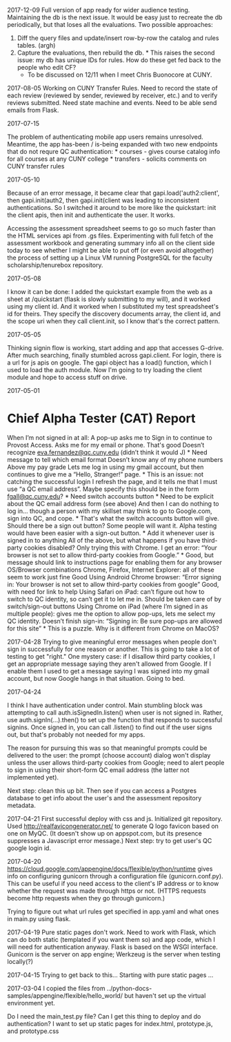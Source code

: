 2017-12-09
Full version of app ready for wider audience testing.
Maintaining the db is the next issue. It would be easy just to recreate the db periodically, but
that loses all the evaluations. Two possible approaches:
  1. Diff the query files and update/insert row-by-row the catalog and rules tables. (argh)
  2. Capture the evaluations, then rebuild the db.
    * This raises the second issue: my db has unique IDs for rules. How do these get fed back
      to the people who edit CF?
      * To be discussed on 12/11 when I meet Chris Buonocore at CUNY.

2017-08-05
Working on CUNY Transfer Rules. Need to record the state of each review (reviewed by sender,
reviewed by receiver, etc.) and to verify reviews submitted. Need state machine and events. Need to
be able send emails from Flask.

2017-07-15

The problem of authenticating mobile app users remains unresolved.
Meantime, the app has-been / is-being expanded with two new endpoints that do not requre QC
authentication:
    * courses - gives course catalog info for all courses at any CUNY college
    * transfers - solicits comments on CUNY transfer rules


2017-05-10

Because of an error message, it became clear that gapi.load('auth2:client', then gapi.init(auth2,
then gapi.init(client was leading to inconsistent authentications. So I switched it around to be
more like the quickstart: init the client apis, then init and authenticate the user. It works.

Accessing the assessment spreadsheet seems to go so much faster than the HTML services api from .gs
files. Experimenting with full fetch of the assessment workbook and generating summary info all  on
the client side today to see whether I might be able to put off (or even avoid altogether) the
process of setting up a Linux VM running PostgreSQL for the faculty scholarship/tenurebox
repository.

2017-05-08

I know it can be done: I added the quickstart example from the web as a sheet at /quickstart (flask
is slowly submitting to my will), and it worked using my client id. And it worked when I substituted
my test spreadsheet's id for theirs. They specify the discovery documents array, the client id, and
the scope uri when they call client.init, so I know that's the correct pattern.

2017-05-05

Thinking signin flow is working, start adding and app that accesses G-drive. After much searching,
finally stumbled across gapi.client. For login, there is a url for js apis on google. The gapi
object has a load() function, which I used to load the auth module. Now I'm going to try loading
the client module and hope to access stuff on drive.

2017-05-01

Chief Alpha Tester (CAT) Report
==========================
When I’m not signed in at all:
    A pop-up asks me to Sign in to continue to Provost Access.  Asks me for my email or phone.
        That's good
    Doesn’t recognize eva.fernandez@qc.cuny.edu (didn’t think it would J)
        * Need message to tell which email format
    Doesn’t know any of my phone numbers
        Above my pay grade
    Lets me log in using my gmail account, but then continues to give me a “Hello, Stranger!” page.
        * This is an issue: not catching the successful login
    I refresh the page, and it tells me that I must use “a QC email address”.  Maybe specify this should be in the form fgall@qc.cuny.edu?
        * Need switch accounts button
        * Need to be explicit about the QC email address form (see above)
    And then I can do nothing to log in… though a person with my skillset may think to go to Google.com, sign into QC, and cope.
        * That's what the switch accounts button will give.
Should there be a sign out button?
    Some people will want it.
    Alpha testing would have been easier with a sign-out button.
        * Add it whenever user is signed in to anything
All of the above, but what happens if you have third-party cookies disabled?
    Only trying this with Chrome.  I get an error: “Your browser is not set to allow third-party cookies from Google.”
        * Good, but message should link to instructions page for enabling them for any browser
OS/Browser combinations
    Chrome, Firefox, Internet Explorer:  all of these seem to work just fine
        Good
    Using Android Chrome browser: “Error signing in: Your browser is not set to allow third-party cookies from google”
        Good, with need for link to help
    Using Safari on iPad: can’t figure out how to switch to QC identity, so can’t get it to let me in.
        Should be taken care of by switch/sign-out buttons
    Using Chrome on iPad (where I’m signed in as multiple people): gives me the option to allow pop-ups, lets me select my QC identity.  Doesn’t finish sign-in: “Signing in: Be sure pop-ups are allowed for this site”
        * This is a puzzle. Why is it different from Chrome on MacOS?

2017-04-28
Trying to give meaningful error messages when people don't sign in successfully for one reason or
another. This is going to take a lot of testing to get "right." One mystery case: if I disallow
third party cookies, I get an appropriate message saying they aren't allowed from Google. If I enable
them I used to get a message saying I was signed into my gmail account, but now Google hangs in that
situation. Going to bed.

2017-04-24

I think I have authentication under control. Main stumbling block was attempting to call
auth.isSignedIn.listen() when user is not signed in. Rather, use auth.signIn(...).then() to set up
the function that responds to successful signins. Once signed in, you can call .listen() to find out
if the user signs out, but that's probably not needed for my apps.

The reason for pursuing this was so that meaningful prompts could be delivered to the user: the
prompt (choose account) dialog won't display unless the user allows third-party cookies from Google;
need to alert people to sign in using their short-form QC email address (the latter not implemented
yet).

Next step: clean this up  bit. Then see if you can access a Postgres database to get info about the
user's and the assessment repository metadata.

2017-04-21
First successful deploy with css and js. Initialized git repository.
Used http://realfavicongenerator.net/ to generate Q logo favicon based on one on MyQC. (It doesn't
show up on appspot.com, but its presence suppresses a Javascript error message.)
Next step: try to get user's QC google login id.

2017-04-20
https://cloud.google.com/appengine/docs/flexible/python/runtime gives info on configuring gunicorn
through a configuration file (gunicorn.conf.py). This can be useful if you need access to the
client's IP address or to know whether the request was made through https or not. (HTTPS requests
become http requests when they go through gunicorn.)

Trying to figure out what url rules get specified in app.yaml and what ones in main.py using flask.

2017-04-19
Pure static pages don't work. Need to work with Flask, which can do both static (templated if you
want them so) and app code, which I will need for authentication anyway.
Flask is based on the WSGI interface. Gunicorn is the server on app engine; Werkzeug is the server
when testing locally(?)

2017-04-15
Trying to get back to this...
Starting with pure static pages ...

2017-03-04
I copied the files from ../python-docs-samples/appengine/flexible/hello_world/ but haven't set up
the virtual environment yet.

Do I need the main_test.py file?
Can I get this thing to deploy and do authentication?
I want to set up static pages for index.html, prototype.js, and prototype.css

